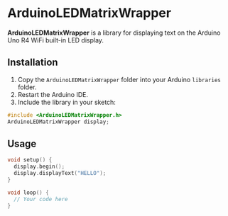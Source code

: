 # ArduinoLEDMatrixWrapper

**ArduinoLEDMatrixWrapper** is a library for displaying text on the Arduino Uno R4 WiFi built-in LED display.

## Installation

1. Copy the `ArduinoLEDMatrixWrapper` folder into your Arduino `libraries` folder.
2. Restart the Arduino IDE.
3. Include the library in your sketch:

```cpp
#include <ArduinoLEDMatrixWrapper.h>
ArduinoLEDMatrixWrapper display;
```

## Usage
```cpp
void setup() {
  display.begin();
  display.displayText("HELLO");
}

void loop() {
  // Your code here
}
```
